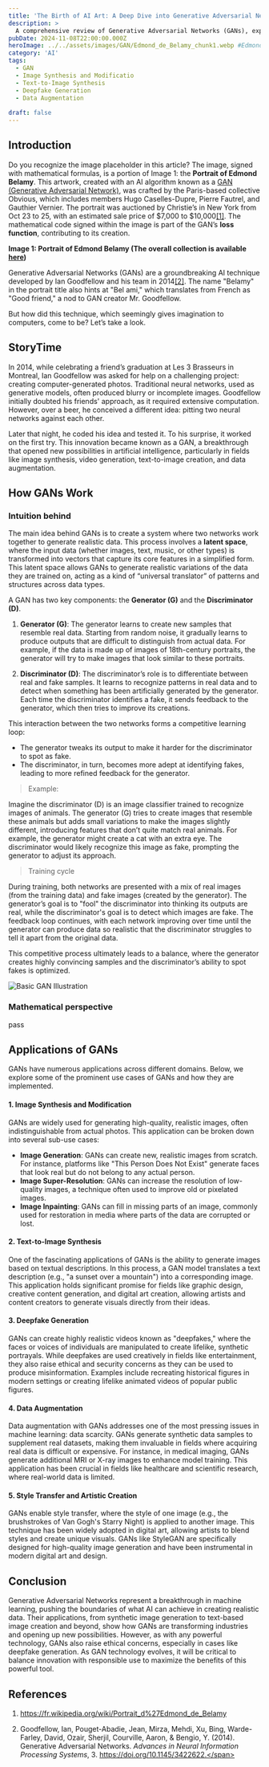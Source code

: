 ```yaml
---
title: 'The Birth of AI Art: A Deep Dive into Generative Adversarial Networks (GAN)'
description: >
  A comprehensive review of Generative Adversarial Networks (GANs), exploring their architecture, functioning, and various applications in fields like image generation, text synthesis, and data augmentation.
pubDate: 2024-11-08T22:00:00.000Z
heroImage: ../../assets/images/GAN/Edmond_de_Belamy_chunk1.webp #Edmond_de_Belamy.png
category: 'AI'
tags:
  - GAN
  - Image Synthesis and Modificatio
  - Text-to-Image Synthesis
  - Deepfake Generation
  - Data Augmentation
  
draft: false
---
```

## Introduction

Do you recognize the image placeholder in this article? The image, signed with mathematical formulas, is a portion of Image 1: the **Portrait of Edmond Belamy**. This artwork, created with an AI algorithm known as a <a href="#reference-2" class="cst">GAN (Generative Adversarial Network)</a>, was crafted by the Paris-based collective Obvious, which includes members Hugo Caselles-Dupre, Pierre Fautrel, and Gauthier Vernier. The portrait was auctioned by Christie’s in New York from Oct 23 to 25, with an estimated sale price of \$7,000 to \$10,000<a href="#reference-1" class="cst">[1]</a>. The mathematical code signed within the image is part of the GAN’s **loss function**, contributing to its creation.

<div class="slideshow-container">
  <div class="mySlides fade">
    <img src="../../assets/images/GAN/Edmond_de_Belamy_1.webp" style="width:100%">
  </div>

  <div class="mySlides fade">
    <img src="../../assets/images/GAN/Edmond_de_Belamy_1.webp" style="width:100%">
  </div>

  <div class="mySlides fade">
    <img src="../../assets/images/GAN/Edmond_de_Belamy_1.webp" style="width:100%">
  </div>
</div>

<style>
  .slideshow-container {
    position: relative;
    max-width: 100%;
    margin: auto;
  }
  
  .mySlides {
    display: none;
  }
  
  .mySlides img {
    width: 100%;
    height: auto;
  }

  /* Optional: Add animation */
  .fade {
    -webkit-animation-name: fade;
    -webkit-animation-duration: 1.5s;
    animation-name: fade;
    animation-duration: 1.5s;
  }
  
  @-webkit-keyframes fade {
    from {opacity: .4} 
    to {opacity: 1}
  }
  
  @keyframes fade {
    from {opacity: .4} 
    to {opacity: 1}
  }
</style>

<script>
  let slideIndex = 0;
  showSlides();

  function showSlides() {
    let slides = document.getElementsByClassName("mySlides");
    for (let i = 0; i < slides.length; i++) {
      slides[i].style.display = "none";  
    }
    slideIndex++;
    if (slideIndex > slides.length) {slideIndex = 1}    
    slides[slideIndex-1].style.display = "block";  
    setTimeout(showSlides, 3000); // Change image every 3 seconds
  }
</script>

<!-- ![Portrait of Edmond Belamy](../../assets/images/GAN/Edmond_de_Belamy_2.webp)   -->
**Image 1: Portrait of Edmond Belamy (The overall collection is available <a href="https://obvious-art.com/la-famille-belamy/" target="_blank">here</a>)**

Generative Adversarial Networks (GANs) are a groundbreaking AI technique developed by Ian Goodfellow and his team in 2014<a href="#reference-2" class="cst">[2]</a>. The name "Belamy" in the portrait title also hints at "Bel ami," which translates from French as "Good friend," a nod to GAN creator Mr. Goodfellow.

But how did this technique, which seemingly gives imagination to computers, come to be? Let’s take a look.

## StoryTime

In 2014, while celebrating a friend’s graduation at Les 3 Brasseurs in Montreal, Ian Goodfellow was asked for help on a challenging project: creating computer-generated photos. Traditional neural networks, used as generative models, often produced blurry or incomplete images. Goodfellow initially doubted his friends' approach, as it required extensive computation. However, over a beer, he conceived a different idea: pitting two neural networks against each other. 

Later that night, he coded his idea and tested it. To his surprise, it worked on the first try. This innovation became known as a GAN, a breakthrough that opened new possibilities in artificial intelligence, particularly in fields like image synthesis, video generation, text-to-image creation, and data augmentation.

## How GANs Work

### Intuition behind

The main idea behind GANs is to create a system where two networks work together to generate realistic data. This process involves a **latent space**, where the input data (whether images, text, music, or other types) is transformed into vectors that capture its core features in a simplified form. This latent space allows GANs to generate realistic variations of the data they are trained on, acting as a kind of “universal translator” of patterns and structures across data types.

A GAN has two key components: the **Generator (G)** and the **Discriminator (D)**. 

1. **Generator (G)**: The generator learns to create new samples that resemble real data. Starting from random noise, it gradually learns to produce outputs that are difficult to distinguish from actual data. For example, if the data is made up of images of 18th-century portraits, the generator will try to make images that look similar to these portraits.

2. **Discriminator (D)**: The discriminator’s role is to differentiate between real and fake samples. It learns to recognize patterns in real data and to detect when something has been artificially generated by the generator. Each time the discriminator identifies a fake, it sends feedback to the generator, which then tries to improve its creations.

This interaction between the two networks forms a competitive learning loop:

- The generator tweaks its output to make it harder for the discriminator to spot as fake.
- The discriminator, in turn, becomes more adept at identifying fakes, leading to more refined feedback for the generator.

>Example:

Imagine the discriminator (D) is an image classifier trained to recognize images of animals. The generator (G) tries to create images that resemble these animals but adds small variations to make the images slightly different, introducing features that don’t quite match real animals. For example, the generator might create a cat with an extra eye. The discriminator would likely recognize this image as fake, prompting the generator to adjust its approach.

> Training cycle

During training, both networks are presented with a mix of real images (from the training data) and fake images (created by the generator). The generator’s goal is to "fool" the discriminator into thinking its outputs are real, while the discriminator's goal is to detect which images are fake. The feedback loop continues, with each network improving over time until the generator can produce data so realistic that the discriminator struggles to tell it apart from the original data.

This competitive process ultimately leads to a balance, where the generator creates highly convincing samples and the discriminator’s ability to spot fakes is optimized.

![Basic GAN Illustration](../../assets/images/GAN/GAN_simple_illustration.png)





<!-- ----

The intuition is to develop and algorithms involved take input data and recast it as vectors in something called Latent Space. Here, all data is of a similar nature, whether it be images, text, music, or any other material. Because of this zero-level of interpretation, the model can be a kind of ‘Universal Translator’, and cross boundaries that humans could not. These processes will then inspire and inform artists in entirely new ways, allowing them to create completely original artworks.

According  <a href="#reference-2" class="cst">[2]</a> the idea of a GAN is that you train a network (G) to look for patterns in a specific dataset (like pictures of 18th century portraits or .. or ...) and get it to generate copies. Then, a second network called a discriminator (D) judges its work, and if it can spot the difference between the originals and the new sample, it sends it back. The first network then tweaks its data and tries to sneak it past the discriminator again. It repeats this until the generator network is creating passable fakes. 

![Portrait of Edmond Belamy](../../assets/images/GAN/GAN_Architecture.png) 

The first neural net is called the Discriminator (D) and is the net that has to undergo training. D is the classifier that will do the heavy lifting during the normal operation once the training is complete. The second network is called the Generator (G) and is tasked to generate random samples that resemble real samples with a twist rendering them as fake samples.

As an example, consider an image classifier (D) designed to identify a series of images depicting various animals or birds or things . Now consider an adversary (G) with the mission to fool (D) using carefully crafted images that look almost right but not quite. This is done by picking a legitimate sample randomly from training set (latent space) and synthesiging a new image by randomly altering its features (by adding random noise). As an example, G can fetch the image of a cat and can add an extra eye to the image converting it to a false sample. The result is an image very similar to a normal cat with the exception of the number of eye

![Portrait of Edmond Belamy](../../assets/images/GAN/GAN_simple_illustration.png) 

During training, D is presented with a random mix of legitimate images from training data as well as fake images generated by G. Its task is to identify correct and fake inputs. Based on the outcome, both machines try to fine-tune their parameters and become better in what they do. If D makes the right prediction, G updates its parameters in order to generate better fake samples to fool D. If D’s prediction is incorrect, it tries to learn from its mistake to avoid similar mistakes in the future. The reward for net D is the number of right predictions and the reward for G is the number D’s errors. This process continues until an equilibrium is established and D’s training is optimized. -->

### Mathematical perspective
pass

## Applications of GANs

GANs have numerous applications across different domains. Below, we explore some of the prominent use cases of GANs and how they are implemented.

#### 1. **Image Synthesis and Modification**

GANs are widely used for generating high-quality, realistic images, often indistinguishable from actual photos. This application can be broken down into several sub-use cases:
   - **Image Generation**: GANs can create new, realistic images from scratch. For instance, platforms like "This Person Does Not Exist" generate faces that look real but do not belong to any actual person.
   - **Image Super-Resolution**: GANs can increase the resolution of low-quality images, a technique often used to improve old or pixelated images.
   - **Image Inpainting**: GANs can fill in missing parts of an image, commonly used for restoration in media where parts of the data are corrupted or lost.

#### 2. **Text-to-Image Synthesis**

One of the fascinating applications of GANs is the ability to generate images based on textual descriptions. In this process, a GAN model translates a text description (e.g., "a sunset over a mountain") into a corresponding image. This application holds significant promise for fields like graphic design, creative content generation, and digital art creation, allowing artists and content creators to generate visuals directly from their ideas.

#### 3. **Deepfake Generation**

GANs can create highly realistic videos known as "deepfakes," where the faces or voices of individuals are manipulated to create lifelike, synthetic portrayals. While deepfakes are used creatively in fields like entertainment, they also raise ethical and security concerns as they can be used to produce misinformation. Examples include recreating historical figures in modern settings or creating lifelike animated videos of popular public figures.

#### 4. **Data Augmentation**

Data augmentation with GANs addresses one of the most pressing issues in machine learning: data scarcity. GANs generate synthetic data samples to supplement real datasets, making them invaluable in fields where acquiring real data is difficult or expensive. For instance, in medical imaging, GANs generate additional MRI or X-ray images to enhance model training. This application has been crucial in fields like healthcare and scientific research, where real-world data is limited.

#### 5. **Style Transfer and Artistic Creation**

GANs enable style transfer, where the style of one image (e.g., the brushstrokes of Van Gogh's Starry Night) is applied to another image. This technique has been widely adopted in digital art, allowing artists to blend styles and create unique visuals. GANs like StyleGAN are specifically designed for high-quality image generation and have been instrumental in modern digital art and design.

## Conclusion

Generative Adversarial Networks represent a breakthrough in machine learning, pushing the boundaries of what AI can achieve in creating realistic data. Their applications, from synthetic image generation to text-based image creation and beyond, show how GANs are transforming industries and opening up new possibilities. However, as with any powerful technology, GANs also raise ethical concerns, especially in cases like deepfake generation. As GAN technology evolves, it will be critical to balance innovation with responsible use to maximize the benefits of this powerful tool.

## References

1. <span id="reference-2">https://fr.wikipedia.org/wiki/Portrait_d%27Edmond_de_Belamy</span>

2. <span id="reference-2">Goodfellow, Ian, Pouget-Abadie, Jean, Mirza, Mehdi, Xu, Bing, Warde-Farley, David, Ozair, Sherjil, Courville, Aaron, & Bengio, Y. (2014). Generative Adversarial Networks. *Advances in Neural Information Processing Systems*, 3. https://doi.org/10.1145/3422622.</span>